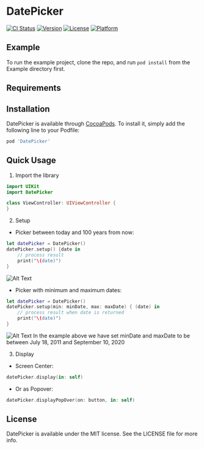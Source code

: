 # DatePicker

[![CI Status](https://img.shields.io/travis/amirshayegh/DatePicker.svg?style=flat)](https://travis-ci.org/amirshayegh/DatePicker)
[![Version](https://img.shields.io/cocoapods/v/DatePicker.svg?style=flat)](https://cocoapods.org/pods/DatePicker)
[![License](https://img.shields.io/cocoapods/l/DatePicker.svg?style=flat)](https://cocoapods.org/pods/DatePicker)
[![Platform](https://img.shields.io/cocoapods/p/DatePicker.svg?style=flat)](https://cocoapods.org/pods/DatePicker)

## Example

To run the example project, clone the repo, and run `pod install` from the Example directory first.

## Requirements

## Installation

DatePicker is available through [CocoaPods](https://cocoapods.org). To install
it, simply add the following line to your Podfile:

```ruby
pod 'DatePicker'
```

## Quick Usage

1) Import the library

```Swift
import UIKit
import DatePicker

class ViewController: UIViewController {
}
```

2) Setup

- Picker between today and 100 years from now:

```Swift
let datePicker = DatePicker()
datePicker.setup() {date in
	// process result
	print("\(date)")
}
```

![Alt Text](https://github.com/bcgov/range-ios/blob/master/ReadMeFiles/DatePicker1.gif)

- Picker with minimum and maximum dates:

```Swift
let datePicker = DatePicker()
datePicker.setup(min: minDate, max: maxDate) { (date) in
	// process result when date is returned
	print("\(date)")
}
```

![Alt Text](https://github.com/bcgov/range-ios/blob/master/ReadMeFiles/DatePicker2.gif)
In the example above we have set minDate and maxDate to be between July 18, 2011 and September 10, 2020

3) Display

- Screen Center:
```Swift
datePicker.display(in: self)
```

- Or as Popover:
```Swift
datePicker.displayPopOver(on: button, in: self)
```

## License

DatePicker is available under the MIT license. See the LICENSE file for more info.
